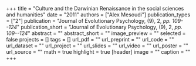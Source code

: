 +++
title = "Culture and the Darwinian Renaissance in the social sciences and humanities"
date = "2011"
authors = ["Alex Mesoudi"]
publication_types = ["2"]
publication = "Journal of Evolutionary Psychology, (9), 2, _pp. 109--124_"
publication_short = "Journal of Evolutionary Psychology, (9), 2, _pp. 109--124_"
abstract = ""
abstract_short = ""
image_preview = ""
selected = false
projects = []
tags = []
url_pdf = ""
url_preprint = ""
url_code = ""
url_dataset = ""
url_project = ""
url_slides = ""
url_video = ""
url_poster = ""
url_source = ""
math = true
highlight = true
[header]
image = ""
caption = ""
+++
